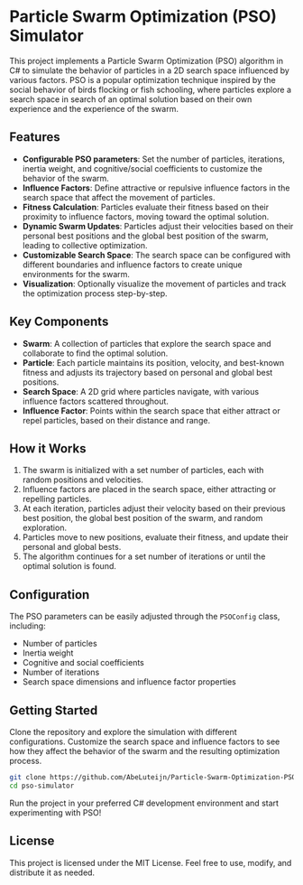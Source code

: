 # Particle Swarm Optimization (PSO) Simulator

This project implements a Particle Swarm Optimization (PSO) algorithm in C# to simulate the behavior of particles in a 2D search space influenced by various factors. PSO is a popular optimization technique inspired by the social behavior of birds flocking or fish schooling, where particles explore a search space in search of an optimal solution based on their own experience and the experience of the swarm.

## Features
- **Configurable PSO parameters**: Set the number of particles, iterations, inertia weight, and cognitive/social coefficients to customize the behavior of the swarm.
- **Influence Factors**: Define attractive or repulsive influence factors in the search space that affect the movement of particles.
- **Fitness Calculation**: Particles evaluate their fitness based on their proximity to influence factors, moving toward the optimal solution.
- **Dynamic Swarm Updates**: Particles adjust their velocities based on their personal best positions and the global best position of the swarm, leading to collective optimization.
- **Customizable Search Space**: The search space can be configured with different boundaries and influence factors to create unique environments for the swarm.
- **Visualization**: Optionally visualize the movement of particles and track the optimization process step-by-step.

## Key Components
- **Swarm**: A collection of particles that explore the search space and collaborate to find the optimal solution.
- **Particle**: Each particle maintains its position, velocity, and best-known fitness and adjusts its trajectory based on personal and global best positions.
- **Search Space**: A 2D grid where particles navigate, with various influence factors scattered throughout.
- **Influence Factor**: Points within the search space that either attract or repel particles, based on their distance and range.

## How it Works
1. The swarm is initialized with a set number of particles, each with random positions and velocities.
2. Influence factors are placed in the search space, either attracting or repelling particles.
3. At each iteration, particles adjust their velocity based on their previous best position, the global best position of the swarm, and random exploration.
4. Particles move to new positions, evaluate their fitness, and update their personal and global bests.
5. The algorithm continues for a set number of iterations or until the optimal solution is found.

## Configuration
The PSO parameters can be easily adjusted through the `PSOConfig` class, including:
- Number of particles
- Inertia weight
- Cognitive and social coefficients
- Number of iterations
- Search space dimensions and influence factor properties

## Getting Started
Clone the repository and explore the simulation with different configurations. Customize the search space and influence factors to see how they affect the behavior of the swarm and the resulting optimization process.

```bash
git clone https://github.com/AbeLuteijn/Particle-Swarm-Optimization-PSO-Simulator.git
cd pso-simulator
```

Run the project in your preferred C# development environment and start experimenting with PSO!

## License
This project is licensed under the MIT License. Feel free to use, modify, and distribute it as needed.
